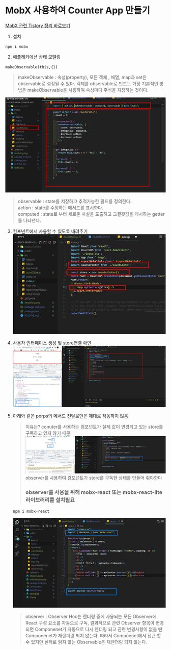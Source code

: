 # MobX 사용하여 Counter App 만들기
[MobX 관련 Tistory 정리 바로보기](https://eunsoly.tistory.com/73)

1. 설치

```
npm i mobx
```

2. 애플레키에션 상태 모델링

```
makeObservable(this,{})
```

> makeObservable : 속성(property), 모든 객체 , 배열, map과 set은 observable로 설정될 수 있다. 객체를 observable로 만드는 가장 기본적인 방법은 makeObservable을 사용하여 속성마다 주석을 지정하는 것이다.

![Modeling](./public/ReadmeImage/Modeling.png)

> observable : state를 저장하고 추적가능한 필드를 정의한다.  
> action : state를 수정하는 메서드를 표시한다.  
> computed : state로 부터 새로운 사실을 도출하고 그결괏값을 캐시하는 getter를 나타낸다.

3. 컨포넌트에서 사용할 수 있도록 내려주기
   ![Store](./public/ReadmeImage/Store.png)

4. 사용자 인터페이스 생성 및 store연결 확인
   ![UI](./public/ReadmeImage/UI.png)

5. 아래와 같은 porps의 메서드 전달로만은 제대로 작동하지 않음

   > 이유는? conuter를 사용하는 컴포넌트가 실제 값이 변경되고 있는 store를 구독하고 있지 않기 때문  
   > ![notSubscribe](./public/ReadmeImage/notSubscribe.png)  
   > observer를 사용하여 컴포넌트가 store를 구독한 상태를 만들어 줘야한다
   >
   > ### observer를 사용을 위해 mobx-react 또는 mobx-react-lite 라이브러리를 설치필요

   ```
   npm i mobx-react
   ```

   ![observer](./public/ReadmeImage/observer.png)

   > observer : Observer Hoc는 렌더링 중에 사용되는 모든 Observer에 React 구성 요소를 자동으로 구독, 결과적으로 관련 Observer 항목이 변경되면 Componenet가 자동으로 다시 렌더링 되고 관련 변경사항이 없을 땐 Componenet가 재렌더링 되지 않는다. 따라서 Compoenet에서 접근 할 수 있지만 실제로 읽지 않는 Observable은 재렌더링 되지 않는다.
